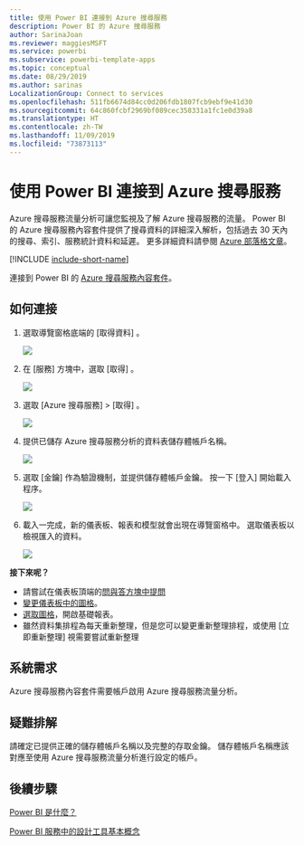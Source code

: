 ```yaml
---
title: 使用 Power BI 連接到 Azure 搜尋服務
description: Power BI 的 Azure 搜尋服務
author: SarinaJoan
ms.reviewer: maggiesMSFT
ms.service: powerbi
ms.subservice: powerbi-template-apps
ms.topic: conceptual
ms.date: 08/29/2019
ms.author: sarinas
LocalizationGroup: Connect to services
ms.openlocfilehash: 511fb6674d84cc0d206fdb1807fcb9ebf9e41d30
ms.sourcegitcommit: 64c860fcbf2969bf089cec358331a1fc1e0d39a8
ms.translationtype: HT
ms.contentlocale: zh-TW
ms.lasthandoff: 11/09/2019
ms.locfileid: "73873113"
---
```

# <a name="connect-to-azure-search-with-power-bi"></a>使用 Power BI 連接到 Azure 搜尋服務
Azure 搜尋服務流量分析可讓您監視及了解 Azure 搜尋服務的流量。 Power BI 的 Azure 搜尋服務內容套件提供了搜尋資料的詳細深入解析，包括過去 30 天內的搜尋、索引、服務統計資料和延遲。 更多詳細資料請參閱 [Azure 部落格文章](https://azure.microsoft.com/blog/analyzing-your-azure-search-traffic/)。

[!INCLUDE [include-short-name](./includes/service-deprecate-content-packs.md)]

連接到 Power BI 的 [Azure 搜尋服務內容套件](https://app.powerbi.com/getdata/services/azure-search)。

## <a name="how-to-connect"></a>如何連接
1. 選取導覽窗格底端的 [取得資料]  。
   
   ![](media/service-connect-to-azure-search/pbi_getdata.png) 
2. 在 [服務]  方塊中，選取 [取得]  。
   
   ![](media/service-connect-to-azure-search/pbi_getservices.png) 
3. 選取 [Azure 搜尋服務]  \> [取得]  。
   
   ![](media/service-connect-to-azure-search/azuresearch.png)
4. 提供已儲存 Azure 搜尋服務分析的資料表儲存體帳戶名稱。
   
   ![](media/service-connect-to-azure-search/params.png)
5. 選取 [金鑰]  作為驗證機制，並提供儲存體帳戶金鑰。 按一下 [登入]  開始載入程序。
   
   ![](media/service-connect-to-azure-search/creds.png)
6. 載入一完成，新的儀表板、報表和模型就會出現在導覽窗格中。 選取儀表板以檢視匯入的資料。
   
    ![](media/service-connect-to-azure-search/dashboard2.png)

**接下來呢？**

* 請嘗試在儀表板頂端的[問與答方塊中提問](consumer/end-user-q-and-a.md)
* [變更儀表板中的圖格](service-dashboard-edit-tile.md)。
* [選取圖格](consumer/end-user-tiles.md)，開啟基礎報表。
* 雖然資料集排程為每天重新整理，但是您可以變更重新整理排程，或使用 [立即重新整理]  視需要嘗試重新整理

## <a name="system-requirements"></a>系統需求
Azure 搜尋服務內容套件需要帳戶啟用 Azure 搜尋服務流量分析。

## <a name="troubleshooting"></a>疑難排解
請確定已提供正確的儲存體帳戶名稱以及完整的存取金鑰。 儲存體帳戶名稱應該對應至使用 Azure 搜尋服務流量分析進行設定的帳戶。

## <a name="next-steps"></a>後續步驟
[Power BI 是什麼？](fundamentals/power-bi-overview.md)

[Power BI 服務中的設計工具基本概念](service-basic-concepts.md)

